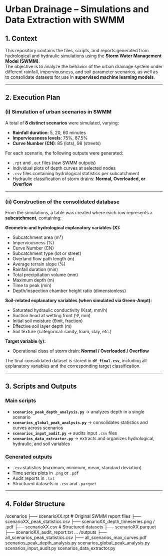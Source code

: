 # Urban Drainage – Simulations and Data Extraction with SWMM

## 1. Context
This repository contains the files, scripts, and reports generated from hydrological and hydraulic simulations using the **Storm Water Management Model (SWMM)**.  
The objective is to analyze the behavior of the urban drainage system under different rainfall, imperviousness, and soil parameter scenarios, as well as to consolidate datasets for use in **supervised machine learning models**.

---

## 2. Execution Plan

### (i) Simulation of urban scenarios in SWMM
A total of **8 distinct scenarios** were simulated, varying:  
- **Rainfall duration**: 5, 20, 60 minutes  
- **Imperviousness levels**: 75%, 87.5%  
- **Curve Number (CN)**: 85 (lots), 98 (streets)  

For each scenario, the following outputs were generated:  
- `.rpt` and `.out` files (raw SWMM outputs)  
- Individual plots of depth curves at selected nodes  
- `.csv` files containing hydrological statistics per subcatchment  
- Hydraulic classification of storm drains: **Normal, Overloaded, or Overflow**

---

### (ii) Construction of the consolidated database
From the simulations, a table was created where each row represents a **subcatchment**, containing:

**Geometric and hydrological explanatory variables (X):**
- Subcatchment area (m²)  
- Imperviousness (%)  
- Curve Number (CN)  
- Subcatchment type (lot or street)  
- Overland flow path length (m)  
- Average terrain slope (%)  
- Rainfall duration (min)  
- Total precipitation volume (mm)  
- Maximum depth (m)  
- Time to peak (min)  
- Depth/inspection chamber height ratio (dimensionless)  

**Soil-related explanatory variables (when simulated via Green-Ampt):**
- Saturated hydraulic conductivity (Ksat, mm/h)  
- Suction head at wetting front (Ψ, mm)  
- Initial soil moisture (θinit, fraction)  
- Effective soil layer depth (m)  
- Soil texture (categorical: sandy, loam, clay, etc.)  

**Target variable (y):**
- Operational class of storm drain: **Normal / Overloaded / Overflow**

The final consolidated dataset is stored in **`df_final.csv`**, including all explanatory variables and the corresponding target classification.

---

## 3. Scripts and Outputs

### Main scripts
- **`scenarios_peak_depth_analysis.py`** → analyzes depth in a single scenario  
- **`scenarios_global_peak_analysis.py`** → consolidates statistics and curves across scenarios  
- **`scenarios_input_audit.py`** → audits input `.csv` files  
- **`scenarios_data_extractor.py`** → extracts and organizes hydrological, hydraulic, and soil variables  

### Generated outputs
- `.csv` statistics (maximum, minimum, mean, standard deviation)  
- Time series plots in `.png` or `.pdf`  
- Audit reports in `.txt`  
- Structured datasets in `.csv` and `.parquet`  

---

## 4. Folder Structure
/scenarios
├── scenarioXX.rpt # Original SWMM report files
├── scenarioXX_peak_statistics.csv
├── scenarioXX_depth_timeseries.png / .pdf
├── scenarioXX.csv # Structured datasets
├── scenarioXX.parquet
├── scenarioXX_audit_report.txt
...
/outputs
├── all_scenarios_peak_statistics.csv
├── all_scenarios_max_curves.pdf
scenarios_peak_depth_analysis.py
scenarios_global_peak_analysis.py
scenarios_input_audit.py
scenarios_data_extractor.py
